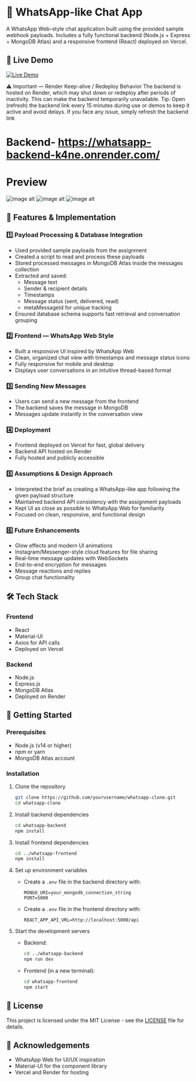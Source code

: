 # 📩 WhatsApp-like Chat App

A WhatsApp Web–style chat application built using the provided sample webhook payloads. Includes a fully functional backend (Node.js + Express + MongoDB Atlas) and a responsive frontend (React) deployed on Vercel.

## 🚀 Live Demo

[![Live Demo](https://img.shields.io/badge/View-Live%20Demo-green)](https://whatsapp-frontend-xrd8.vercel.app/)


⚠️ Important — Render Keep-alive / Redeploy Behavior
The backend is hosted on Render, which may shut down or redeploy after periods of inactivity. This can make the backend temporarily unavailable.
Tip: Open (refresh) the backend link every 15 minutes during use or demos to keep it active and avoid delays.
If you face any issue, simply refresh the backend link 
# Backend- https://whatsapp-backend-k4ne.onrender.com/

# Preview 
![image alt](https://github.com/AiDoodleE/whatsapp/blob/61d1fcae6752b849d86b906e8b89f9ba31fe038f/Screenshot%20desktop.png)
![image alt](https://github.com/AiDoodleE/whatsapp/blob/66582303d8848192ea04b61101c0bb80852026f9/Screenshot%20mobilr.png)
![image alt](https://github.com/AiDoodleE/whatsapp/blob/66582303d8848192ea04b61101c0bb80852026f9/Screenshot%20ipad.png)
## 📌 Features & Implementation

### 1️⃣ Payload Processing & Database Integration
- Used provided sample payloads from the assignment
- Created a script to read and process these payloads
- Stored processed messages in MongoDB Atlas inside the messages collection
- Extracted and saved:
  - Message text
  - Sender & recipient details
  - Timestamps
  - Message status (sent, delivered, read)
  - metaMessageId for unique tracking
- Ensured database schema supports fast retrieval and conversation grouping

### 2️⃣ Frontend — WhatsApp Web Style
- Built a responsive UI inspired by WhatsApp Web
- Clean, organized chat view with timestamps and message status icons
- Fully responsive for mobile and desktop
- Displays user conversations in an intuitive thread-based format

### 3️⃣ Sending New Messages
- Users can send a new message from the frontend
- The backend saves the message in MongoDB
- Messages update instantly in the conversation view

### 4️⃣ Deployment
- Frontend deployed on Vercel for fast, global delivery
- Backend API hosted on Render
- Fully hosted and publicly accessible

### 5️⃣ Assumptions & Design Approach
- Interpreted the brief as creating a WhatsApp-like app following the given payload structure
- Maintained backend API consistency with the assignment payloads
- Kept UI as close as possible to WhatsApp Web for familiarity
- Focused on clean, responsive, and functional design

### 6️⃣ Future Enhancements
- Glow effects and modern UI animations
- Instagram/Messenger-style cloud features for file sharing
- Real-time message updates with WebSockets
- End-to-end encryption for messages
- Message reactions and replies
- Group chat functionality

## 🛠 Tech Stack

### Frontend
- React
- Material-UI
- Axios for API calls
- Deployed on Vercel

### Backend
- Node.js
- Express.js
- MongoDB Atlas
- Deployed on Render

## 🚀 Getting Started

### Prerequisites
- Node.js (v14 or higher)
- npm or yarn
- MongoDB Atlas account

### Installation

1. Clone the repository
   ```bash
   git clone https://github.com/yourusername/whatsapp-clone.git
   cd whatsapp-clone
   ```

2. Install backend dependencies
   ```bash
   cd whatsapp-backend
   npm install
   ```

3. Install frontend dependencies
   ```bash
   cd ../whatsapp-frontend
   npm install
   ```

4. Set up environment variables
   - Create a `.env` file in the backend directory with:
     ```
     MONGO_URI=your_mongodb_connection_string
     PORT=5000
     ```
   - Create a `.env` file in the frontend directory with:
     ```
     REACT_APP_API_URL=http://localhost:5000/api
     ```

5. Start the development servers
   - Backend:
     ```bash
     cd ../whatsapp-backend
     npm run dev
     ```
   - Frontend (in a new terminal):
     ```bash
     cd whatsapp-frontend
     npm start
     ```

## 📄 License

This project is licensed under the MIT License - see the [LICENSE](LICENSE) file for details.

## 🙏 Acknowledgements

- WhatsApp Web for UI/UX inspiration
- Material-UI for the component library
- Vercel and Render for hosting
